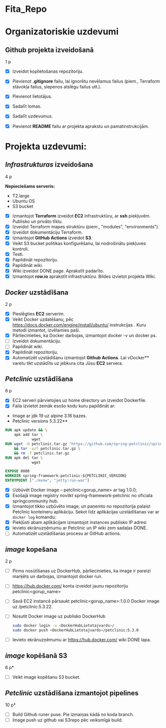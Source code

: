 # Fita_Repo
# Organizatoriskie uzdevumi
## Github projekta izveidošanā
1 p 

- [x] Izveidot koplietošanas repozitoriju. 
- [x] Pievienot **.gitignore** failu, lai ignorētu nevēlamus failus (piem., Terraform stāvokļa failus, slepenos atslēgu failus utt.).
- [x] Pievienot lietotājus. 
- [x] Sadalīt lomas.
- [x] Sadalīt uzdevumus.
- [x] Pievienot **README** failu ar projekta aprakstu un pamatinstrukcijām.


# Projekta uzdevumi:
## _Infrastrukturas_ izveidošana
4 p 

**Nepieciešams serveris:**
- T2.large
- Ubuntu OS
- S3 bucket

- [x] Izmantojot **Terraform** izveidot **EC2** infrastruktūru, ar **ssh** piekļuvēm. Publisko un privāto tīklu.
- [x] Izveidot Terraform mapes struktūru (piem., "modules", "environments").
- [x] Izveidot dokumentāciju Terraform.
- [x] Izmantojot **GitHub Actions**  izveidot **S3**. 
- [x] Veikt S3 bucket politikas konfigurēšanu, lai nodrošinātu piekļuves kontroli.
- [x] Testi.
- [x] Papildināt repozitoriju.
- [x] Papildināt wiki. 
- [x] Wiki izveidot DONE page. Aprakstīt padarīto.
- [x] Izmantojot **row.io** aprakstīt infrastruktūru. Bildes izvietot projekta Wiki. 

## _Docker_ uzstādīšana
2 p

- [x] Pieslēgties **EC2** serverim.
- [x] Veikt  Docker uzdatēšanu, pēc  https://docs.docker.com/engine/install/ubuntu/ instrukcijas . Kuru metodi izmantot, izvēlamies paši. 
- [x] Pārliecinieties, ka Docker darbojas, izmantojot docker -v un docker ps.
- [ ] Izveidot dokumentāciju.
- [ ] Papildināt wiki.
- [x] Papildināt repozitoriju.
- [x] Automatizēt uzstādīšanu izmantojot **Github Actions**. Lai vDocker** varetu tikt uzstādīts uz jebkura cita Jūsu **EC2** servera. 

## _Petclinic_ uzstādīšana
6 p 

- [x] EC2 serveri pārvietojies uz home directory un izveidot Dockerfile.
- [x] Faila izvietot zemāk esošo kodu kuru papildināt ar:
- Image ar jdk 19 uz alpine 3.16 bazes.
-  Petclinic versions 5.3.22**


  ```Dockerfile
  RUN apk update && \
      apk add tar \
              wget
  RUN wget -O petclinic.tar.gz "https://github.com/spring-petclinic/spring-framework-petclinic/archive/refs/tags/v${PETCLINIC_VERSION}.tar.gz" -q \
      && tar -xzf petclinic.tar.gz \
      && rm -f petclinic.tar.gz
  RUN apk del tar \
              wget

  EXPOSE 8080
  WORKDIR spring-framework-petclinic-${PETCLINIC_VERSION}
  ENTRYPOINT ["./mvnw", "jetty:run-war"]
  ```
- [x] Uzbūvēt Docker image – petclinic<gorup_name> ar tag 1.0.0;
- [x] Esošajā image registry novilkt spring-framework-petclinic no oficiala springcommunity hub.
- [x] Izmantojot tikko uzbūvēto image, un paņemto no repozitorija palaist Petclinic konteineru aplikāciju. 
Sekot līdz aplikācijas uzstādīšanas var ar `docker log` komandu:
- [x] Piekļūsti abam aplikācijam izmantojot instances publisko IP adresi 
- [x] Ievieto ekrānuzņēmumu ar Petclinic un IP wiki zem sadaļas DONE.
-	[ ] Automatizēt uzstādīšanas procesu ar GitHub actions.

## _image_ kopešana
2 p

- [ ] Pirms nosūtīšanas uz DockerHub, pārliecinieties, ka image ir pareizi marķēts un darbojas, izmantojot docker run.
- [ ] https://hub.docker.com/ konta izveidot jaunu repozitoriju petclinic<gorup_name>  
- [ ] Savā EC2 instancē pārsaukt petclinic<gorup_name>:1.0.0 Docker image uz <groupname>/petclinic:5.3.22.
- [ ] Nosutit Docker image uz publisko DockerHub
  ```sh
  sudo docker login -u <DockerHubLietotajvards>/
  sudo docker push <DockerHubLietotajvards>/petclinic:5.3.0
  ```
- [ ] Ievieto ekrānuzņēmumu ar https://hub.docker.com/ wiki DONE lapa.


## _image_ kopēšanā S3
6 p* 
- [ ] Veikt image kopēšanu S3 bucket.   


## _Petclinic_ uzstādīšana izmantojot pipelines
10 p* 
- [ ] Build Github runer puse. Pie izmaiņas kādā no koda branch.
- [ ] Image push uz github vai S3repo pēc veiksmīgā build.
